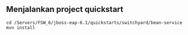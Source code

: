 ## Menjalankan project quickstart

`cd /Servers/FSW_6/jboss-eap-6.1/quickstarts/switchyard/bean-service`
`mvn install`




